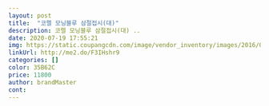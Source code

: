 ```yaml
---
layout: post 
title:  "코렐 모닝블루 삼절접시(대)" 
description: 코렐 모닝블루 삼절접시(대) ..
date: 2020-07-19 17:55:21 
img: https://static.coupangcdn.com/image/vendor_inventory/images/2016/04/07/10/2/1ce3b573-4440-4acb-bbe3-e64c504da452.jpg 
linkUrl: http://me2.do/F3IHshr9 
categories: [] 
color: 35B62C 
price: 11800 
author: brandMaster 
cont:  
---
```

 